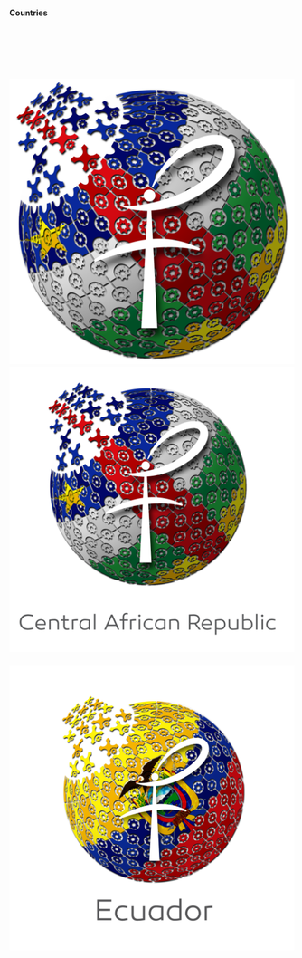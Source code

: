 #### Countries
<br><br>
----
![cental-africa-r](https://github.com/Fermat-ORG/media-kit/blob/master/MediaKit/Region-Logos/fermat_org_central_african_republic_2500.png)
![cental-africa-r](https://github.com/Fermat-ORG/media-kit/blob/master/MediaKit/Region-Logos/fermat_org_central_african_republic.png)
---
![ecuador](https://github.com/Fermat-ORG/media-kit/blob/master/MediaKit/Region-Logos/Fermat_logo_Ecuador_01.png)
